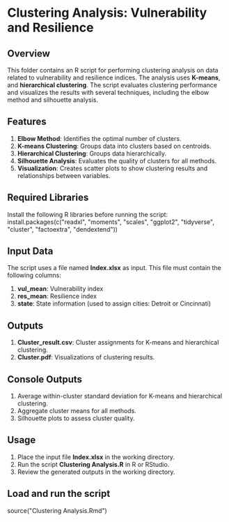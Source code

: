 # **Clustering Analysis: Vulnerability and Resilience**


## **Overview**
This folder contains an R script for performing clustering analysis on data related to vulnerability and resilience indices. The analysis uses **K-means**, and **hierarchical clustering**. The script evaluates clustering performance and visualizes the results with several techniques, including the elbow method and silhouette analysis.

## **Features**
1. **Elbow Method**: Identifies the optimal number of clusters.
2. **K-means Clustering**: Groups data into clusters based on centroids.
3. **Hierarchical Clustering**: Groups data hierarchically.
4. **Silhouette Analysis**: Evaluates the quality of clusters for all methods.
5. **Visualization**: Creates scatter plots to show clustering results and relationships between variables.

## **Required Libraries**
Install the following R libraries before running the script:
install.packages(c("readxl", "moments", "scales", "ggplot2", "tidyverse", 
                   "cluster", "factoextra", "dendextend"))

## **Input Data**
The script uses a file named **Index.xlsx** as input. This file must contain the following columns:
1. **vul_mean**: Vulnerability index
2. **res_mean**: Resilience index
3. **state**: State information (used to assign cities: Detroit or Cincinnati)

## **Outputs**
1. **Cluster_result.csv**: Cluster assignments for K-means and hierarchical clustering.
2. **Cluster.pdf**: Visualizations of clustering results.

## **Console Outputs**
1. Average within-cluster standard deviation for K-means and hierarchical clustering.
2. Aggregate cluster means for all methods.
3. Silhouette plots to assess cluster quality.

## **Usage**
1. Place the input file **Index.xlsx** in the working directory.
2. Run the script **Clustering Analysis.R** in R or RStudio.
3. Review the generated outputs in the working directory.

## **Load and run the script**
source("Clustering Analysis.Rmd")

